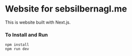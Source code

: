 # Website for sebsilbernagl.me

This is website built with Next.js.

### To Install and Run
```
npm install
npm run dev
```